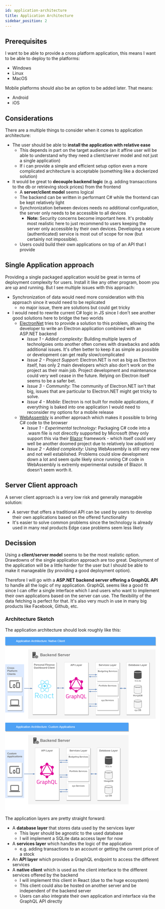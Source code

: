 ```yaml
---
id: application-architecture
title: Application Architecture
sidebar_position: 2
---
```


## Prerequisites

I want to be able to provide a cross platform application, this means I want to be able to deploy to the platforms:

- Windows
- Linux
- MacOS

Mobile platforms should also be an option to be added later. That means:

- Android
- iOS

## Considerations

There are a multiple things to consider when it comes to application architecture:

- The user should be able to **install the application with relative ease**
  - This depends in part on the target audience (an it affine user will be able to understand why they need a client/server model and not just a single application)
  - If i can provide a simple and efficient setup option even a more complicated architecture is acceptable (something like a dockerized solution)
- It would be great to **decouple backend logic** (e.g. adding transacctions to the db or retrieving stock prices) from the frontend
  - A **server/client model** seems logical
  - The backend can be written in performant C# while the frontend can be kept relatively light
  - Synchronization between devices needs no additional configuration, the server only needs to be accessible to all devices
    - **Note:** Security concerns become important here. It's probably most realistic here to just recommend to users keeping the server only accessible by their own devices. Developing a secure (authenticated) service is most out of scope for now (but certainly not impossible).
  - Users could build their own applications on top of an API that I provide

## Single Application approach

Providing a single packaged application would be great in terms of deployment complexity for users. Install it like any other program, boom you are up and running. But I see multiple issues with this approach:

- Synchronization of data would need more consideration with this approach since it would need to be replicated
  - no major issue, there are solutions but could get tricky
- I would need to rewrite current C# logic in JS since I don't see another good solutions here to bridge the two worlds
  - [ElectronNet](https://github.com/ElectronNET/Electron.NET) tries to provide a solution to this problem, allowing the developer to write an Electron application combined with an ASP.NET backend
    - _Issue 1 - Added complexity:_ Building multiple layers of technolgoies onto another often comes with drawbacks and adds additional issues. It's often better to keep it as simple as possible or development can get really slow/complicated
    - _Issue 2 - Project Support:_ Electron.NET is not as big as Electron itself, has only 2 main developers which also don't work on the project as their main job. Project development and maintenance could very well cease in the future. Relying on Electron itself seems to be a safer bet.
    - _Issue 3 - Community:_ The community of Electron.NET isn't that big, issues that are particular to Electron.NET might get tricky to solve.
    - _Issue 4 - Mobile_: Electron is not built for mobile applications, if everything is baked into one application I would need to reconsider my options for a mobile release
  - [WebAssembly](https://github.com/unoplatform/Uno.Wasm.Bootstrap) is another approach which makes it possible to bring C# code to the browser
    - _Issue 1 - Experimental technology:_ Packaging C# code into a .wasm file is not direcctly supported by Microsoft (they only support this via their [Blazor](https://dotnet.microsoft.com/en-us/apps/aspnet/web-apps/blazor) framework - which itself could very well be another doomed project due to relatively low adoption)
    - _Issue 2 - Added complexity:_ Using WebAssembly is still very new and not well established. Problems could slow development down a lot and seem quite likely since running C# code in WebAssembly is extremly experimental outside of Blazor. It doesn't seem worth it.

## Server Client approach

A server client approach is a very low risk and generally managable solution:

- A server that offers a traditional API can be used by users to develop their own applications based on the offered functionality
- It's easier to solve common problems since the technology is already used in many real products
  Edge case problems seem less likely

## Decission

Using a **client/server model** seems to be the most realistic option. Drawdowns of the single application approach are too great. Deployment of the application will be a little harder for the user but I should be able to make it manageable (by providing a good deployment option).

Therefore I will go with a **ASP.NET backend server offering a GraphQL API** to handle all the logic of my application. GraphQL seems like a good fit since I can offer a single interface which I and users who want to implement their own applications based on the server can use. The flexibility of the data fetching is perfect for that. It's also very much in use in many big products like Facebook, Github, etc.

### Architecture Sketch

The application architecture should look roughly like this:

![ApplicationArchitecture](/img/docs/development/application_overview.png)

The application layers are pretty straight forward:

- A **database layer** that stores data used by the services layer
  - This layer should be agnostic to the used database
  - I will implement a SQLite data access layer for now
- A **services layer** which handles the logic of the application
  - e.g. adding transactions to an account or getting the current price of a stock
- An **API layer** which provides a GraphQL endpoint to access the different services
- A **native client** which is used as the client interface to the different services offered by the backend
  - I will implement this client in React (due to the huge ecosystem)
  - This client could also be hosted on another server and be independent of the backend server
  - Users can also integrate their own application and interface via the GraphQL API directly

